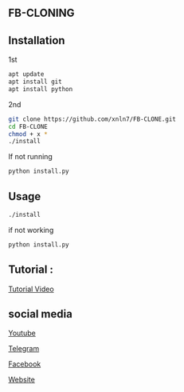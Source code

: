 ## FB-CLONING

## Installation
1st 
```bash
apt update
apt install git
apt install python

```
2nd
```bash
git clone https://github.com/xnln7/FB-CLONE.git
cd FB-CLONE
chmod + x *
./install
```
If not running 
```bash
python install.py
```

## Usage

```bash
./install
```
if not working 
```bash
python install.py
```



## Tutorial :
<p>
  <a href="https://youtu.be/uThhx6k0EBw?si=jrIyh4SGMrvSap0k">Tutorial Video</a>
  </p>


## social media
<p>
  <a href="https://youtube.com/@xnln7">Youtube</a>
  </p>

<p>
  <a href="https://t.me/xnln7">Telegram</a>
</p>

  <p>
  <a href="https://www.facebook.com/xnln7">Facebook</a>
  </p>

<p>
  <a href="https://xnln7.blogspot.com">Website</a>
  </p>
